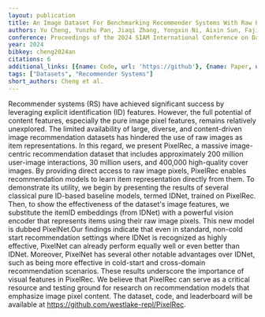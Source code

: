 ```yaml
---
layout: publication
title: An Image Dataset For Benchmarking Recommender Systems With Raw Pixels
authors: Yu Cheng, Yunzhu Pan, Jiaqi Zhang, Yongxin Ni, Aixin Sun, Fajie Yuan
conference: Proceedings of the 2024 SIAM International Conference on Data Mining (SDM)
year: 2024
bibkey: cheng2024an
citations: 6
additional_links: [{name: Code, url: 'https://github'}, {name: Paper, url: 'https://arxiv.org/abs/2309.06789'}]
tags: ["Datasets", "Recommender Systems"]
short_authors: Cheng et al.
---
```

Recommender systems (RS) have achieved significant success by leveraging
explicit identification (ID) features. However, the full potential of content
features, especially the pure image pixel features, remains relatively
unexplored. The limited availability of large, diverse, and content-driven
image recommendation datasets has hindered the use of raw images as item
representations. In this regard, we present PixelRec, a massive image-centric
recommendation dataset that includes approximately 200 million user-image
interactions, 30 million users, and 400,000 high-quality cover images. By
providing direct access to raw image pixels, PixelRec enables recommendation
models to learn item representation directly from them. To demonstrate its
utility, we begin by presenting the results of several classical pure ID-based
baseline models, termed IDNet, trained on PixelRec. Then, to show the
effectiveness of the dataset's image features, we substitute the itemID
embeddings (from IDNet) with a powerful vision encoder that represents items
using their raw image pixels. This new model is dubbed PixelNet.Our findings
indicate that even in standard, non-cold start recommendation settings where
IDNet is recognized as highly effective, PixelNet can already perform equally
well or even better than IDNet. Moreover, PixelNet has several other notable
advantages over IDNet, such as being more effective in cold-start and
cross-domain recommendation scenarios. These results underscore the importance
of visual features in PixelRec. We believe that PixelRec can serve as a
critical resource and testing ground for research on recommendation models that
emphasize image pixel content. The dataset, code, and leaderboard will be
available at https://github.com/westlake-repl/PixelRec.